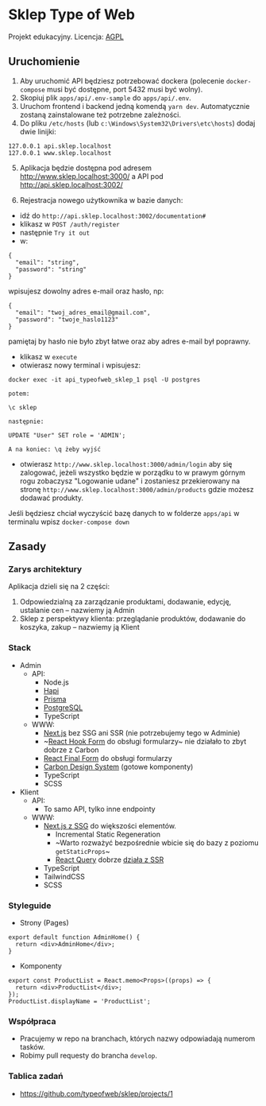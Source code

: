 # Sklep Type of Web

Projekt edukacyjny. Licencja: [AGPL](./LICENSE)

## Uruchomienie

1. Aby uruchomić API będziesz potrzebować dockera (polecenie `docker-compose` musi być dostępne, port 5432 musi być wolny).
2. Skopiuj plik `apps/api/.env-sample` do `apps/api/.env`.
3. Uruchom frontend i backend jedną komendą `yarn dev`. Automatycznie zostaną zainstalowane też potrzebne zależności.
4. Do pliku `/etc/hosts` (lub `c:\Windows\System32\Drivers\etc\hosts`) dodaj dwie linijki:

```
127.0.0.1 api.sklep.localhost
127.0.0.1 www.sklep.localhost
```

5. Aplikacja będzie dostępna pod adresem http://www.sklep.localhost:3000/ a API pod http://api.sklep.localhost:3002/

6. Rejestracja nowego użytkownika w bazie danych:

- idź do `http://api.sklep.localhost:3002/documentation#`
- klikasz w `POST ​/auth​/register`
- następnie `Try it out`
- w:

```
{
  "email": "string",
  "password": "string"
}
```

wpisujesz dowolny adres e-mail oraz hasło, np:

```
{
  "email": "twoj_adres_email@gmail.com",
  "password": "twoje_haslo1123"
}
```

pamiętaj by hasło nie było zbyt łatwe oraz aby adres e-mail był poprawny.

- klikasz w `execute`
- otwierasz nowy terminal i wpisujesz:

```
docker exec -it api_typeofweb_sklep_1 psql -U postgres

potem:

\c sklep

następnie:

UPDATE "User" SET role = 'ADMIN';

A na koniec: \q żeby wyjść
```

- otwierasz `http://www.sklep.localhost:3000/admin/login` aby się zalogować, jeżeli wszystko będzie w porządku to w prawym górnym rogu zobaczysz "Logowanie udane" i zostaniesz przekierowany na stronę `http://www.sklep.localhost:3000/admin/products` gdzie możesz dodawać produkty.

Jeśli będziesz chciał wyczyścić bazę danych to w folderze `apps/api` w terminalu wpisz `docker-compose down`

## Zasady

### Zarys architektury

Aplikacja dzieli się na 2 części:

1. Odpowiedzialną za zarządzanie produktami, dodawanie, edycję, ustalanie cen – nazwiemy ją Admin
2. Sklep z perspektywy klienta: przeglądanie produktów, dodawanie do koszyka, zakup – nazwiemy ją Klient

### Stack

- Admin
  - API:
    - Node.js
    - [Hapi](https://hapi.dev)
    - [Prisma](https://www.prisma.io/docs/getting-started/quickstart)
    - [PostgreSQL](https://www.postgresql.org/)
    - TypeScript
  - WWW:
    - [Next.js](https://nextjs.org) bez SSG ani SSR (nie potrzebujemy tego w Adminie)
    - ~[React Hook Form](https://react-hook-form.com) do obsługi formularzy~ nie działało to zbyt dobrze z Carbon
    - [React Final Form](https://final-form.org/react) do obsługi formularzy
    - [Carbon Design System](https://www.carbondesignsystem.com/components/overview) (gotowe komponenty)
    - TypeScript
    - SCSS
- Klient
  - API:
    - To samo API, tylko inne endpointy
  - WWW:
    - [Next.js z SSG](https://nextjs.org/docs/basic-features/data-fetching) do większości elementów.
      - Incremental Static Regeneration
      - ~Warto rozważyć bezpośrednie wbicie się do bazy z poziomu `getStaticProps`~
      - [React Query](https://react-query.tanstack.com/docs/overview) dobrze [działa z SSR](https://react-query.tanstack.com/docs/guides/ssr)
    - TypeScript
    - TailwindCSS
    - SCSS

### Styleguide

- Strony (Pages)

```tsx
export default function AdminHome() {
  return <div>AdminHome</div>;
}
```

- Komponenty

```tsx
export const ProductList = React.memo<Props>((props) => {
  return <div>ProductList</div>;
});
ProductList.displayName = 'ProductList';
```

### Współpraca

- Pracujemy w repo na branchach, których nazwy odpowiadają numerom tasków.
- Robimy pull requesty do brancha `develop`.

### Tablica zadań

- <https://github.com/typeofweb/sklep/projects/1>
